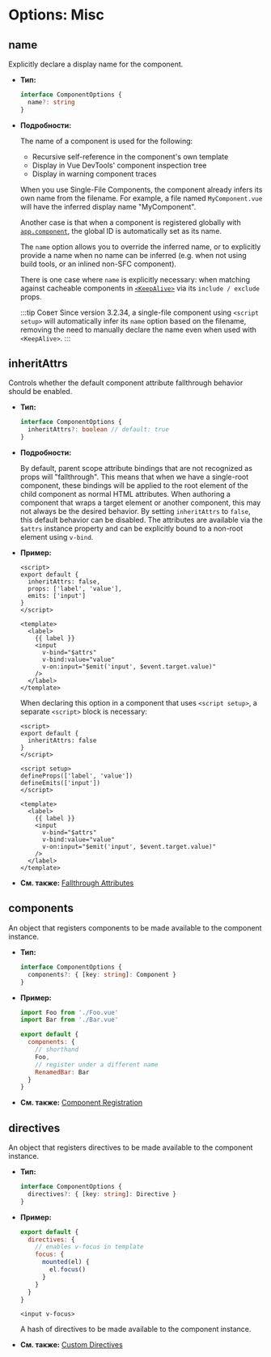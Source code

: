 # Options: Misc

## name

Explicitly declare a display name for the component.

- **Тип:**

  ```ts
  interface ComponentOptions {
    name?: string
  }
  ```

- **Подробности:**

  The name of a component is used for the following:

  - Recursive self-reference in the component's own template
  - Display in Vue DevTools' component inspection tree
  - Display in warning component traces

  When you use Single-File Components, the component already infers its own name from the filename. For example, a file named `MyComponent.vue` will have the inferred display name "MyComponent".

  Another case is that when a component is registered globally with [`app.component`](/api/application.html#app-component), the global ID is automatically set as its name.

  The `name` option allows you to override the inferred name, or to explicitly provide a name when no name can be inferred (e.g. when not using build tools, or an inlined non-SFC component).

  There is one case where `name` is explicitly necessary: when matching against cacheable components in [`<KeepAlive>`](/guide/built-ins/keep-alive.html) via its `include / exclude` props.

  :::tip Совет
  Since version 3.2.34, a single-file component using `<script setup>` will automatically infer its `name` option based on the filename, removing the need to manually declare the name even when used with `<KeepAlive>`.
  :::

## inheritAttrs

Controls whether the default component attribute fallthrough behavior should be enabled.

- **Тип:**

  ```ts
  interface ComponentOptions {
    inheritAttrs?: boolean // default: true
  }
  ```

- **Подробности:**

  By default, parent scope attribute bindings that are not recognized as props will "fallthrough". This means that when we have a single-root component, these bindings will be applied to the root element of the child component as normal HTML attributes. When authoring a component that wraps a target element or another component, this may not always be the desired behavior. By setting `inheritAttrs` to `false`, this default behavior can be disabled. The attributes are available via the `$attrs` instance property and can be explicitly bound to a non-root element using `v-bind`.

- **Пример:**

  <div class="options-api">

  ```vue
  <script>
  export default {
    inheritAttrs: false,
    props: ['label', 'value'],
    emits: ['input']
  }
  </script>

  <template>
    <label>
      {{ label }}
      <input
        v-bind="$attrs"
        v-bind:value="value"
        v-on:input="$emit('input', $event.target.value)"
      />
    </label>
  </template>
  ```

  </div>
  <div class="composition-api">

  When declaring this option in a component that uses `<script setup>`, a separate `<script>` block is necessary:

  ```vue
  <script>
  export default {
    inheritAttrs: false
  }
  </script>

  <script setup>
  defineProps(['label', 'value'])
  defineEmits(['input'])
  </script>

  <template>
    <label>
      {{ label }}
      <input
        v-bind="$attrs"
        v-bind:value="value"
        v-on:input="$emit('input', $event.target.value)"
      />
    </label>
  </template>
  ```

  </div>

- **См. также:** [Fallthrough Attributes](/guide/components/attrs.html)

## components

An object that registers components to be made available to the component instance.

- **Тип:**

  ```ts
  interface ComponentOptions {
    components?: { [key: string]: Component }
  }
  ```

- **Пример:**

  ```js
  import Foo from './Foo.vue'
  import Bar from './Bar.vue'

  export default {
    components: {
      // shorthand
      Foo,
      // register under a different name
      RenamedBar: Bar
    }
  }
  ```

- **См. также:** [Component Registration](/guide/components/registration.html)

## directives

An object that registers directives to be made available to the component instance.

- **Тип:**

  ```ts
  interface ComponentOptions {
    directives?: { [key: string]: Directive }
  }
  ```

- **Пример:**

  ```js
  export default {
    directives: {
      // enables v-focus in template
      focus: {
        mounted(el) {
          el.focus()
        }
      }
    }
  }
  ```

  ```vue-html
  <input v-focus>
  ```

  A hash of directives to be made available to the component instance.

- **См. также:** [Custom Directives](/guide/reusability/custom-directives.html)
